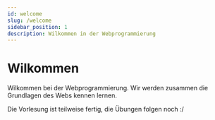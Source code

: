 ```yaml
---
id: welcome
slug: /welcome
sidebar_position: 1
description: Wilkommen in der Webprogrammierung
---
```


# Wilkommen

Wilkommen bei der Webprogrammierung. Wir werden zusammen die Grundlagen
des Webs kennen lernen.

Die Vorlesung ist teilweise fertig, die Übungen folgen noch :/